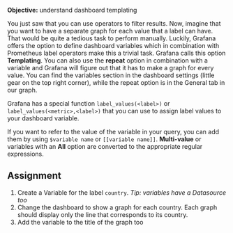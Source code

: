 **Objective:** understand dashboard templating

You just saw that you can use operators to filter results. Now, imagine that you want to have a separate graph for each value
that a label can have. That would be quite a tedious task to perform manually.
Luckily, Grafana offers the option to define dashboard variables which in combination with Prometheus label operators make
this a trivial task. Grafana calls this option **Templating**. You can also use the **repeat** option in combination with a 
variable and Grafana will figure out that it has to make a graph for every value. 
You can find the variables section in the dashboard settings (little gear on the top right corner), while the repeat option 
is in the General tab in our graph.

Grafana has a special function `label_values(<label>)` or `label_values(<metric>,<label>)` that you can use to assign label values
to your dashboard variable.

If you want to refer to the value of the variable in your query, you can add them by using `$variable name` or `[[variable name]]`. 
**Multi-value** or variables with an **All** option are converted to the appropriate regular expressions.

## Assignment
1. Create a Variable for the label `country`. _Tip: variables have a Datasource too_
1. Change the dashboard to show a graph for each country. Each graph should display only the line that corresponds to its country.
1. Add the variable to the title of the graph too